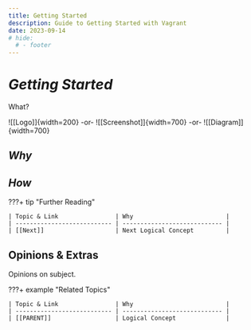 ```yaml
---
title: Getting Started
description: Guide to Getting Started with Vagrant
date: 2023-09-14
# hide:
  # - footer
---
```


<!--------------------------------------------------------------->

# *Getting Started*

What?

![[Logo]]{width=200} -or- ![[Screenshot]]{width=700} -or- ![[Diagram]]{width=700}

<!--------------------------------------------------------------->

<!-- OPTIONAL: ???+ tip "Good to Know"
    Topics that help in understanding:

    | Topic            | Link                    | Why           |
    | ---------------- | ----------------------- | ------------- |
    | What is Whatever | [[What-is-Whatever]]    |               | -->

<!--------------------------------------------------------------->

## *Why*

<!--------------------------------------------------------------->

## *How*

<!--------------------------------------------------------------->

<!-- ## Optional: Example Problem -->

<!--------------------------------------------------------------->

<!-- ## Optional: Further Reading -->

???+ tip "Further Reading"

    | Topic & Link                | Why                          |
    | --------------------------- | ---------------------------- |
    | [[Next]]                    | Next Logical Concept         |

<!--------------------------------------------------------------->

## Opinions & Extras
Opinions on subject.

???+ example "Related Topics"

    | Topic & Link                | Why                          |
    | --------------------------- | ---------------------------- |
    | [[PARENT]]                  | Logical Concept              |

<!--------------------------------------------------------------->

<!-- TO-DO List -->

<!--------------------------------------------------------------->

<!-- <style>
    .md-footer__link--prev {
        display: none
    }
    .md-footer__link--next {
        display: none
    }
</style> -->
